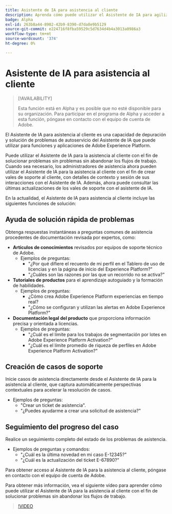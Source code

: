 ```yaml
---
title: Asistente de IA para asistencia al cliente
description: Aprenda cómo puede utilizar el Asistente de IA para agilizar la resolución de problemas y el proceso de archivado de tickets de asistencia al cliente.
badge: Alpha
exl-id: 263b8a44-8902-42b9-8390-d7da8e9b5129
source-git-commit: e224716f8fba59529c5d7634d4b4a3013a0986a3
workflow-type: tm+mt
source-wordcount: '374'
ht-degree: 0%

---
```


# Asistente de IA para asistencia al cliente

>[!AVAILABILITY]
>
>Esta función está en Alpha y es posible que no esté disponible para su organización. Para participar en el programa de Alpha y acceder a esta función, póngase en contacto con el equipo de cuenta de Adobe.

El Asistente de IA para asistencia al cliente es una capacidad de depuración y solución de problemas de autoservicio del Asistente de IA que puede utilizar para funciones y aplicaciones de Adobe Experience Platform.

Puede utilizar el Asistente de IA para la asistencia al cliente con el fin de solucionar problemas sin problemas sin abandonar los flujos de trabajo. Cuando sea necesario, los administradores de asistencia ahora pueden utilizar el Asistente de IA para la asistencia al cliente con el fin de crear vales de soporte al cliente, con detalles de contexto y sesión de sus interacciones con el Asistente de IA. Además, ahora puede consultar las últimas actualizaciones de los vales de soporte con el asistente de IA.

En la actualidad, el Asistente de IA para asistencia al cliente incluye las siguientes funciones de solución:

## Ayuda de solución rápida de problemas

Obtenga respuestas instantáneas a preguntas comunes de asistencia procedentes de documentación revisada por expertos, como:

* **Artículos de conocimientos** revisados por equipos de soporte técnico de Adobe.
   * Ejemplos de preguntas:
      * &quot;¿Por qué difiere el recuento de mi perfil en el Tablero de uso de licencias y en la página de inicio del Experience Platform?&quot;
      * &quot;¿Cuáles son las razones por las que un recorrido no se activa?&quot;
* **Tutoriales de productos** para el aprendizaje autoguiado y la formación de habilidades.
   * Ejemplos de preguntas:
      * ¿Cómo crea Adobe Experience Platform experiencias en tiempo real?
      * &quot;¿Cómo se configuran y utilizan las alertas en Adobe Experience Platform?&quot;
* **Documentación legal del producto** que proporciona información precisa y orientada a licencias.
   * Ejemplos de preguntas:
      * &quot;¿Cuál es el límite para los trabajos de segmentación por lotes en Adobe Experience Platform Activation?&quot;
      * &quot;¿Cuál es el límite promedio de riqueza de perfiles en Adobe Experience Platform Activation?&quot;

## Creación de casos de soporte

Inicie casos de asistencia directamente desde el Asistente de IA para la asistencia al cliente, que captura automáticamente perspectivas contextuales para acelerar la resolución de casos.

* Ejemplos de preguntas:
   * &quot;Crear un ticket de asistencia&quot;.
   * &quot;¿Puedes ayudarme a crear una solicitud de asistencia?&quot;

## Seguimiento del progreso del caso

Realice un seguimiento completo del estado de los problemas de asistencia.

* Ejemplos de preguntas y comandos:
   * &quot;¿Cuál es la última novedad en mi caso E-12345?&quot;
   * &quot;¿Cuál es la actualización del ticket E-67890?&quot;

Para obtener acceso al Asistente de IA para la asistencia al cliente, póngase en contacto con el equipo de cuenta de Adobe.

Para obtener más información, vea el siguiente vídeo para aprender cómo puede utilizar el Asistente de IA para la asistencia al cliente con el fin de solucionar problemas sin abandonar los flujos de trabajo.

>[!VIDEO](https://video.tv.adobe.com/v/3443183?learn=on)

